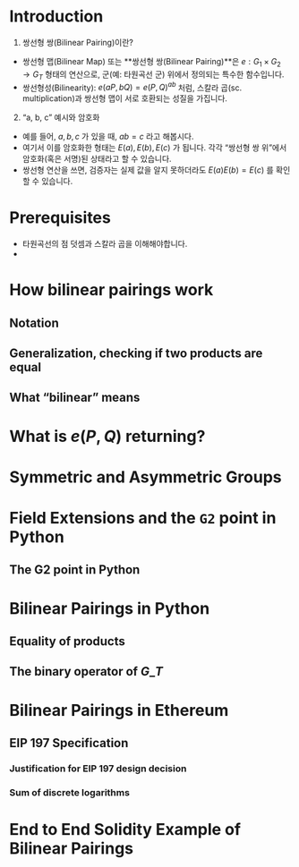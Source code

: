 # Introduction

1. 쌍선형 쌍(Bilinear Pairing)이란?

-   쌍선형 맵(Bilinear Map) 또는 **쌍선형 쌍(Bilinear Pairing)**은 $e: G_1 \times G_2 \rightarrow G_T$ 형태의 연산으로, 군(예: 타원곡선 군) 위에서 정의되는 특수한 함수입니다.
-   쌍선형성(Bilinearity): $e(aP, bQ) = e(P, Q)^{ab}$ 처럼, 스칼라 곱(sc. multiplication)과 쌍선형 맵이 서로 호환되는 성질을 가집니다.

2. “a, b, c” 예시와 암호화

-   예를 들어, $a, b, c$ 가 있을 때, $ab = c$ 라고 해봅시다.
-   여기서 이를 암호화한 형태는 $E(a), E(b), E(c)$ 가 됩니다. 각각 “쌍선형 쌍 위”에서 암호화(혹은 서명)된 상태라고 할 수 있습니다.
-   쌍선형 연산을 쓰면, 검증자는 실제 값을 알지 못하더라도 $E(a)E(b) = E(c)$ 를 확인할 수 있습니다.

# Prerequisites

-   타원곡선의 점 덧셈과 스칼라 곱을 이해해야합니다.
-

# How bilinear pairings work

## Notation

## Generalization, checking if two products are equal

## What “bilinear” means

# What is $e(P, Q)$ returning?

# Symmetric and Asymmetric Groups

# Field Extensions and the `G2` point in Python

## The G2 point in Python

# Bilinear Pairings in Python

## Equality of products

## The binary operator of $G\_{T}$

# Bilinear Pairings in Ethereum

## EIP 197 Specification

### Justification for EIP 197 design decision

### Sum of discrete logarithms

# End to End Solidity Example of Bilinear Pairings
